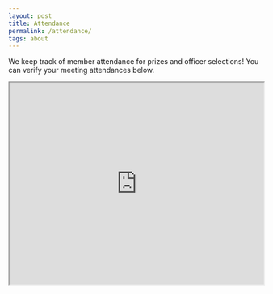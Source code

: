 ```yaml
---
layout: post
title: Attendance
permalink: /attendance/
tags: about
---
```


We keep track of member attendance for prizes and officer selections! You can verify your meeting attendances below.

<iframe style="width: 100%; height: 400px" src="https://docs.google.com/spreadsheets/d/e/2PACX-1vRmQa4GNsKgssE1cNjN7Zcp6yWzPaaSN9JfdSaSqNnWfmTivh_YQCymoGJWLOq6zgDd7WX2T_zhPTVs/pubhtml?gid=0&amp;single=true&amp;widget=true&amp;headers=false"></iframe>
